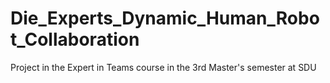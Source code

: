 # Die_Experts_Dynamic_Human_Robot_Collaboration
Project in the Expert in Teams course in the 3rd Master's semester at SDU

